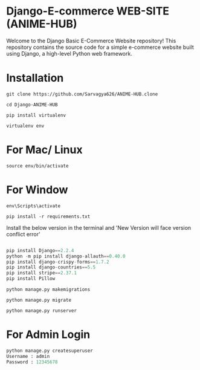 # Django-E-commerce WEB-SITE (ANIME-HUB)

Welcome to the Django Basic E-Commerce Website repository! This repository contains the source code for a simple e-commerce website built using Django, a high-level Python web framework.

# Installation

`git clone https://github.com/Sarvagya626/ANIME-HUB.clone`

`cd Django-ANIME-HUB`

`pip install virtualenv`

`virtualenv env`

# For Mac/ Linux

`source env/bin/activate`

# For Window

`env\Scripts\activate`

`pip install -r requirements.txt`

Install the below version in the terminal and 'New Version will face version conflict error'

```python

pip install Django==2.2.4
python -m pip install django-allauth==0.40.0
pip install django-crispy-forms==1.7.2
pip install django-countries==5.5
pip install stripe==2.37.1
pip install Pillow

```

`python manage.py makemigrations`

`python manage.py migrate`

`python manage.py runserver`

# For Admin Login

```python
python manage.py createsuperuser
Username : admin
Password : 12345678
```
